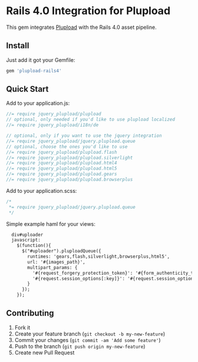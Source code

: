 Rails 4.0 Integration for Plupload
==

This gem integrates [Plupload](http://www.plupload.com/) with the Rails 4.0 asset pipeline.

Install
--

Just add it got your Gemfile:
```ruby
gem 'plupload-rails4'
```

Quick Start
--

Add to your application.js:

```javascript
//= require jquery_plupload/plupload
// optional, only needed if you'd like to use plupload localized
//= require jquery_plupload/i18n/de

// optional, only if you want to use the jquery integration
//= require jquery_plupload/jquery.plupload.queue
// optional, choose the ones you'd like to use
//= require jquery_plupload/plupload.flash
//= require jquery_plupload/plupload.silverlight
//= require jquery_plupload/plupload.html4
//= require jquery_plupload/plupload.html5
//= require jquery_plupload/plupload.gears
//= require jquery_plupload/plupload.browserplus
```

Add to your application.scss:

```css
/*
 *= require jquery_plupload/jquery.plupload.queue
 */
```

Simple example haml for your views:
```html
  div#uploader
  javascript:
    $(function(){
      $("#uploader").pluploadQueue({
        runtimes: 'gears,flash,silverlight,browserplus,html5',
        url: '#{images_path}',
        multipart_params: {
          '#{request_forgery_protection_token}': '#{form_authenticity_token}',
          '#{request.session_options[:key]}': '#{request.session_options[:id]}'
        }
      });
    });
```

## Contributing

1. Fork it
2. Create your feature branch (`git checkout -b my-new-feature`)
3. Commit your changes (`git commit -am 'Add some feature'`)
4. Push to the branch (`git push origin my-new-feature`)
5. Create new Pull Request
